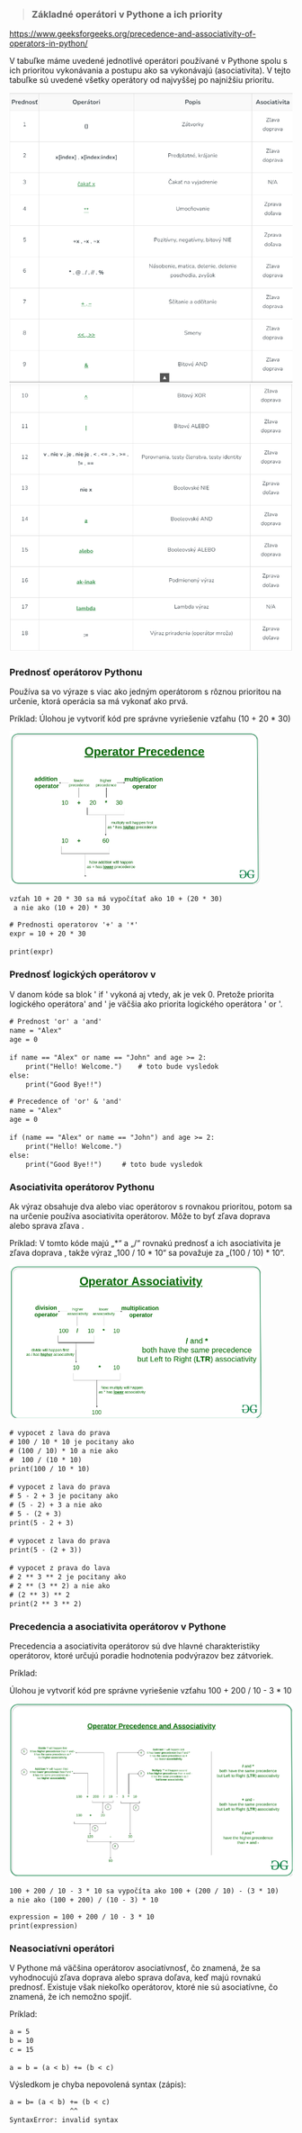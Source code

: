 >### Základné operátori v Pythone a ich priority

https://www.geeksforgeeks.org/precedence-and-associativity-of-operators-in-python/

V tabuľke máme uvedené jednotlivé operátori používané v Pythone spolu s ich prioritou vykonávania a postupu ako sa vykonávajú (asociativita). V tejto tabuľke sú uvedené všetky operátory od najvyššej po najnižšiu prioritu.

![](operatori01.png)
![](operatori02.png)


### Prednosť operátorov Pythonu
Používa sa vo výraze s viac ako jedným operátorom s rôznou prioritou na určenie, ktorá operácia sa má vykonať ako prvá.

Príklad:
Úlohou je vytvoriť kód pre správne vyriešenie vzťahu (10 + 20 * 30)

![](operatori03.png)

~~~
vzťah 10 + 20 * 30 sa má vypočítať ako 10 + (20 * 30)
 a nie ako (10 + 20) * 30
~~~
~~~
# Prednosti operatorov '+' a '*'
expr = 10 + 20 * 30

print(expr)
~~~

### Prednosť logických operátorov v 

V danom kóde sa blok ' if ' vykoná aj vtedy, ak je vek 0. Pretože priorita logického operátora' and ' je väčšia ako priorita logického operátora ' or '. 

~~~
# Prednost 'or' a 'and'
name = "Alex"
age = 0

if name == "Alex" or name == "John" and age >= 2:
	print("Hello! Welcome.")    # toto bude vysledok
else:
	print("Good Bye!!")
~~~

~~~
# Precedence of 'or' & 'and'
name = "Alex"
age = 0

if (name == "Alex" or name == "John") and age >= 2:
	print("Hello! Welcome.")
else:
	print("Good Bye!!")     # toto bude vysledok
~~~

### Asociativita operátorov Pythonu

Ak výraz obsahuje dva alebo viac operátorov s rovnakou prioritou, potom sa na určenie používa asociativita operátorov. Môže to byť zľava doprava alebo sprava zľava .

Príklad:
V tomto kóde majú „*“ a „/“ rovnakú prednosť a ich asociativita je zľava doprava , takže výraz „100 / 10 * 10“ sa považuje za „(100 / 10) * 10“.

![](operatori04.png)

~~~
# vypocet z lava do prava
# 100 / 10 * 10 je pocitany ako
# (100 / 10) * 10 a nie ako
#  100 / (10 * 10)
print(100 / 10 * 10)

# vypocet z lava do prava
# 5 - 2 + 3 je pocitany ako
# (5 - 2) + 3 a nie ako
# 5 - (2 + 3)
print(5 - 2 + 3)

# vypocet z lava do prava
print(5 - (2 + 3))

# vypocet z prava do lava
# 2 ** 3 ** 2 je pocitany ako
# 2 ** (3 ** 2) a nie ako
# (2 ** 3) ** 2
print(2 ** 3 ** 2)
~~~

### Precedencia a asociativita operátorov v Pythone

Precedencia a asociativita operátorov sú dve hlavné charakteristiky operátorov, ktoré určujú poradie hodnotenia podvýrazov bez zátvoriek.

Príklad:

Úlohou je vytvoriť kód pre správne vyriešenie vzťahu 100 + 200 / 10 - 3 * 10

![](operatori05.png)

~~~
100 + 200 / 10 - 3 * 10 sa vypočíta ako 100 + (200 / 10) - (3 * 10) 
a nie ako (100 + 200) / (10 - 3) * 10
~~~

~~~
expression = 100 + 200 / 10 - 3 * 10
print(expression)
~~~

### Neasociatívni operátori

V Pythone má väčšina operátorov asociatívnosť, čo znamená, že sa vyhodnocujú zľava doprava alebo sprava doľava, keď majú rovnakú prednosť. Existuje však niekoľko operátorov, ktoré nie sú asociatívne, čo znamená, že ich nemožno spojiť.

Príklad:
~~~
a = 5
b = 10
c = 15

a = b = (a < b) += (b < c)
~~~
Výsledkom je chyba nepovolená syntax (zápis):
~~~
a = b= (a < b) += (b < c) 
               ^^ 
SyntaxError: invalid syntax
~~~